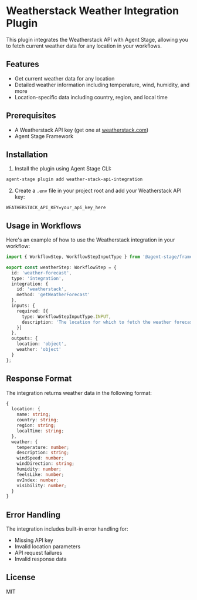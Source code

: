# Weatherstack Weather Integration Plugin

This plugin integrates the Weatherstack API with Agent Stage, allowing you to fetch current weather data for any location in your workflows.

## Features

- Get current weather data for any location
- Detailed weather information including temperature, wind, humidity, and more
- Location-specific data including country, region, and local time

## Prerequisites

- A Weatherstack API key (get one at [weatherstack.com](https://weatherstack.com))
- Agent Stage Framework

## Installation

1. Install the plugin using Agent Stage CLI:
```bash
agent-stage plugin add weather-stack-api-integration
```

2. Create a `.env` file in your project root and add your Weatherstack API key:
```
WEATHERSTACK_API_KEY=your_api_key_here
```

## Usage in Workflows

Here's an example of how to use the Weatherstack integration in your workflow:

```typescript
import { WorkflowStep, WorkflowStepInputType } from '@agent-stage/framework';

export const weatherStep: WorkflowStep = {
  id: 'weather-forecast',
  type: 'integration',
  integration: {
    id: 'weatherstack',
    method: 'getWeatherForecast'
  },
  inputs: {
    required: [{
      type: WorkflowStepInputType.INPUT,
      description: 'The location for which to fetch the weather forecast',
    }]
  },
  outputs: {
    location: 'object',
    weather: 'object'
  }
};
```

## Response Format

The integration returns weather data in the following format:

```typescript
{
  location: {
    name: string;
    country: string;
    region: string;
    localTime: string;
  },
  weather: {
    temperature: number;
    description: string;
    windSpeed: number;
    windDirection: string;
    humidity: number;
    feelsLike: number;
    uvIndex: number;
    visibility: number;
  }
}
```

## Error Handling

The integration includes built-in error handling for:
- Missing API key
- Invalid location parameters
- API request failures
- Invalid response data

## License

MIT
